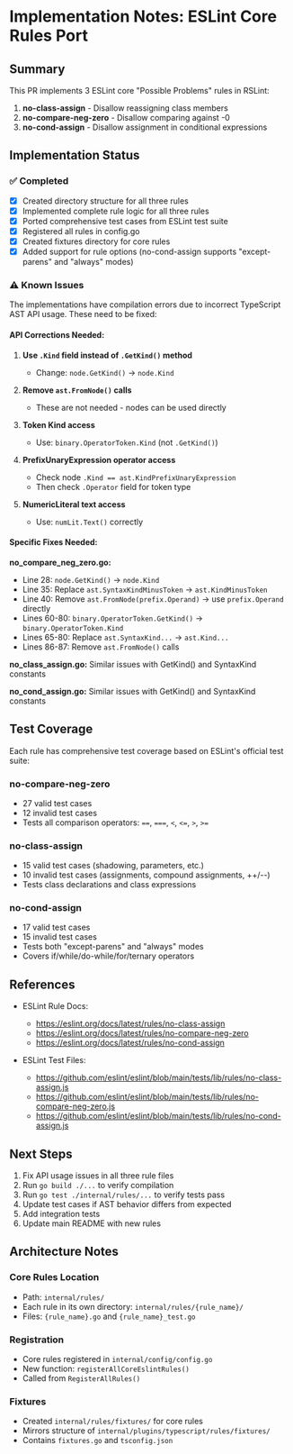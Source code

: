 # Implementation Notes: ESLint Core Rules Port

## Summary

This PR implements 3 ESLint core "Possible Problems" rules in RSLint:

1. **no-class-assign** - Disallow reassigning class members
2. **no-compare-neg-zero** - Disallow comparing against -0
3. **no-cond-assign** - Disallow assignment in conditional expressions

## Implementation Status

### ✅ Completed

- [x] Created directory structure for all three rules
- [x] Implemented complete rule logic for all three rules
- [x] Ported comprehensive test cases from ESLint test suite
- [x] Registered all rules in config.go
- [x] Created fixtures directory for core rules
- [x] Added support for rule options (no-cond-assign supports "except-parens" and "always" modes)

### ⚠️ Known Issues

The implementations have compilation errors due to incorrect TypeScript AST API usage. These need to be fixed:

#### API Corrections Needed:

1. **Use `.Kind` field instead of `.GetKind()` method**

   - Change: `node.GetKind()` → `node.Kind`

2. **Remove `ast.FromNode()` calls**

   - These are not needed - nodes can be used directly

3. **Token Kind access**

   - Use: `binary.OperatorToken.Kind` (not `.GetKind()`)

4. **PrefixUnaryExpression operator access**

   - Check node `.Kind == ast.KindPrefixUnaryExpression`
   - Then check `.Operator` field for token type

5. **NumericLiteral text access**
   - Use: `numLit.Text()` correctly

#### Specific Fixes Needed:

**no_compare_neg_zero.go:**

- Line 28: `node.GetKind()` → `node.Kind`
- Line 35: Replace `ast.SyntaxKindMinusToken` → `ast.KindMinusToken`
- Line 40: Remove `ast.FromNode(prefix.Operand)` → use `prefix.Operand` directly
- Lines 60-80: `binary.OperatorToken.GetKind()` → `binary.OperatorToken.Kind`
- Lines 65-80: Replace `ast.SyntaxKind...` → `ast.Kind...`
- Lines 86-87: Remove `ast.FromNode()` calls

**no_class_assign.go:**
Similar issues with GetKind() and SyntaxKind constants

**no_cond_assign.go:**
Similar issues with GetKind() and SyntaxKind constants

## Test Coverage

Each rule has comprehensive test coverage based on ESLint's official test suite:

### no-compare-neg-zero

- 27 valid test cases
- 12 invalid test cases
- Tests all comparison operators: `==`, `===`, `<`, `<=`, `>`, `>=`

### no-class-assign

- 15 valid test cases (shadowing, parameters, etc.)
- 10 invalid test cases (assignments, compound assignments, ++/--)
- Tests class declarations and class expressions

### no-cond-assign

- 17 valid test cases
- 15 invalid test cases
- Tests both "except-parens" and "always" modes
- Covers if/while/do-while/for/ternary operators

## References

- ESLint Rule Docs:

  - https://eslint.org/docs/latest/rules/no-class-assign
  - https://eslint.org/docs/latest/rules/no-compare-neg-zero
  - https://eslint.org/docs/latest/rules/no-cond-assign

- ESLint Test Files:
  - https://github.com/eslint/eslint/blob/main/tests/lib/rules/no-class-assign.js
  - https://github.com/eslint/eslint/blob/main/tests/lib/rules/no-compare-neg-zero.js
  - https://github.com/eslint/eslint/blob/main/tests/lib/rules/no-cond-assign.js

## Next Steps

1. Fix API usage issues in all three rule files
2. Run `go build ./...` to verify compilation
3. Run `go test ./internal/rules/...` to verify tests pass
4. Update test cases if AST behavior differs from expected
5. Add integration tests
6. Update main README with new rules

## Architecture Notes

### Core Rules Location

- Path: `internal/rules/`
- Each rule in its own directory: `internal/rules/{rule_name}/`
- Files: `{rule_name}.go` and `{rule_name}_test.go`

### Registration

- Core rules registered in `internal/config/config.go`
- New function: `registerAllCoreEslintRules()`
- Called from `RegisterAllRules()`

### Fixtures

- Created `internal/rules/fixtures/` for core rules
- Mirrors structure of `internal/plugins/typescript/rules/fixtures/`
- Contains `fixtures.go` and `tsconfig.json`
